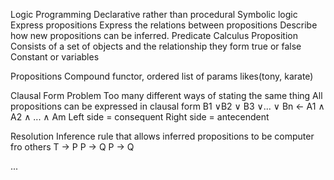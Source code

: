 Logic Programming
	Declarative rather than procedural
	Symbolic logic
		Express propositions
		Express the relations between propositions
		Describe how new propositions can be inferred.
Predicate Calculus
	Proposition
		Consists of a set of objects and the relationship they form
		true or false
		Constant or variables

Propositions
	Compound
		functor, ordered list of params
			likes(tony, karate)

Clausal Form
	Problem
		Too many different ways of stating the same thing
		All propositions can be expressed in clausal form
 			B1 ∨B2 ∨ B3 ∨... ∨ Bn ← A1 ∧ A2 ∧  ... ∧ Am
			Left side = consequent
			Right side = antecendent

Resolution
	Inference rule that allows inferred propositions to be computer fro others
	T -> P
	P -> Q
	P -> Q

...

	
